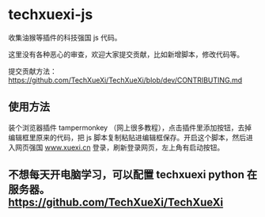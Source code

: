 # techxuexi-js
收集油猴等插件的科技强国 js 代码。

这里没有各种恶心的审查，欢迎大家提交贡献，比如新增脚本，修改代码等。

提交贡献方法： https://github.com/TechXueXi/TechXueXi/blob/dev/CONTRIBUTING.md

## 使用方法

装个浏览器插件 tampermonkey （网上很多教程），点击插件里添加按钮，去掉编辑框里原来的代码，把 js 脚本复制粘贴进编辑框保存。开启这个脚本，然后进入网页强国 www.xuexi.cn 登录，刷新登录网页，左上角有启动按钮。

## 不想每天开电脑学习，可以配置 techxuexi python 在服务器。  https://github.com/TechXueXi/TechXueXi
